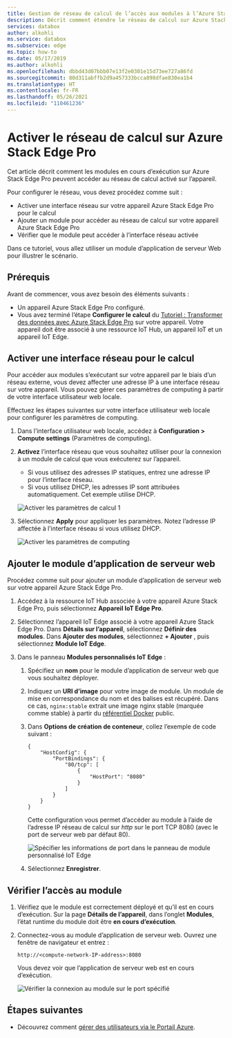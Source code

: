 ```yaml
---
title: Gestion de réseau de calcul de l’accès aux modules à l’Azure Stack Edge Pro
description: Décrit comment étendre le réseau de calcul sur Azure Stack Edge Pro FGPA pour accéder aux modules au moyen d’une adresse IP externe.
services: databox
author: alkohli
ms.service: databox
ms.subservice: edge
ms.topic: how-to
ms.date: 05/17/2019
ms.author: alkohli
ms.openlocfilehash: dbbd43d07bbb07e13f2e0301e15d73ee727a86fd
ms.sourcegitcommit: 80d311abffb2d9a457333bcca898dfae830ea1b4
ms.translationtype: HT
ms.contentlocale: fr-FR
ms.lasthandoff: 05/26/2021
ms.locfileid: "110461236"
---
```

# <a name="enable-compute-network-on-your-azure-stack-edge-pro"></a>Activer le réseau de calcul sur Azure Stack Edge Pro

Cet article décrit comment les modules en cours d’exécution sur Azure Stack Edge Pro peuvent accéder au réseau de calcul activé sur l’appareil.

Pour configurer le réseau, vous devez procédez comme suit :

- Activer une interface réseau sur votre appareil Azure Stack Edge Pro pour le calcul
- Ajouter un module pour accéder au réseau de calcul sur votre appareil Azure Stack Edge Pro
- Vérifier que le module peut accéder à l’interface réseau activée

Dans ce tutoriel, vous allez utiliser un module d’application de serveur Web pour illustrer le scénario.

## <a name="prerequisites"></a>Prérequis

Avant de commencer, vous avez besoin des éléments suivants :

- Un appareil Azure Stack Edge Pro configuré.
- Vous avez terminé l’étape **Configurer le calcul** du [Tutoriel : Transformer des données avec Azure Stack Edge Pro](azure-stack-edge-deploy-configure-compute-advanced.md#configure-compute) sur votre appareil. Votre appareil doit être associé à une ressource IoT Hub, un appareil IoT et un appareil IoT Edge.

## <a name="enable-network-interface-for-compute"></a>Activer une interface réseau pour le calcul

Pour accéder aux modules s’exécutant sur votre appareil par le biais d’un réseau externe, vous devez affecter une adresse IP à une interface réseau sur votre appareil. Vous pouvez gérer ces paramètres de computing à partir de votre interface utilisateur web locale.

Effectuez les étapes suivantes sur votre interface utilisateur web locale pour configurer les paramètres de computing.

1. Dans l’interface utilisateur web locale, accédez à **Configuration > Compute settings** (Paramètres de computing).  

2. **Activez** l’interface réseau que vous souhaitez utiliser pour la connexion à un module de calcul que vous exécuterez sur l’appareil.

    - Si vous utilisez des adresses IP statiques, entrez une adresse IP pour l’interface réseau.
    - Si vous utilisez DHCP, les adresses IP sont attribuées automatiquement. Cet exemple utilise DHCP.

    ![Activer les paramètres de calcul 1](media/azure-stack-edge-extend-compute-access-modules/enable-compute-setting-1.png)

3. Sélectionnez **Apply** pour appliquer les paramètres. Notez l’adresse IP affectée à l’interface réseau si vous utilisez DHCP.

    ![Activer les paramètres de computing](media/azure-stack-edge-extend-compute-access-modules/enable-compute-setting-2.png)

## <a name="add-webserver-app-module"></a>Ajouter le module d’application de serveur web

Procédez comme suit pour ajouter un module d’application de serveur web sur votre appareil Azure Stack Edge Pro.

1. Accédez à la ressource IoT Hub associée à votre appareil Azure Stack Edge Pro, puis sélectionnez **Appareil IoT Edge Pro**.
2. Sélectionnez l’appareil IoT Edge associé à votre appareil Azure Stack Edge Pro. Dans **Détails sur l’appareil**, sélectionnez **Définir des modules**. Dans **Ajouter des modules**, sélectionnez **+ Ajouter** , puis sélectionnez **Module IoT Edge**.
3. Dans le panneau **Modules personnalisés IoT Edge** :

    1. Spécifiez un **nom** pour le module d’application de serveur web que vous souhaitez déployer.
    2. Indiquez un **URI d’image** pour votre image de module. Un module de mise en correspondance du nom et des balises est récupéré. Dans ce cas, `nginx:stable` extrait une image nginx stable (marquée comme stable) à partir du [référentiel Docker](https://hub.docker.com/_/nginx/) public.
    3. Dans **Options de création de conteneur**, collez l’exemple de code suivant :  

        ```
        {
            "HostConfig": {
                "PortBindings": {
                    "80/tcp": [
                        {
                            "HostPort": "8080"
                        }
                    ]
                }
            }
        }
        ```

        Cette configuration vous permet d’accéder au module à l’aide de l’adresse IP réseau de calcul sur *http* sur le port TCP 8080 (avec le port de serveur web par défaut 80).

        ![Spécifier les informations de port dans le panneau de module personnalisé IoT Edge](media/azure-stack-edge-extend-compute-access-modules/module-information.png)

    4. Sélectionnez **Enregistrer**.

## <a name="verify-module-access"></a>Vérifier l’accès au module

1. Vérifiez que le module est correctement déployé et qu’il est en cours d’exécution. Sur la page **Détails de l’appareil**, dans l’onglet **Modules**, l’état runtime du module doit être **en cours d’exécution**.  
2. Connectez-vous au module d’application de serveur web. Ouvrez une fenêtre de navigateur et entrez :

    `http://<compute-network-IP-address>:8080`

    Vous devez voir que l’application de serveur web est en cours d’exécution.

    ![Vérifier la connexion au module sur le port spécifié](media/azure-stack-edge-extend-compute-access-modules/verify-connect-module-1.png)

## <a name="next-steps"></a>Étapes suivantes

- Découvrez comment [gérer des utilisateurs via le Portail Azure](azure-stack-edge-manage-users.md).
